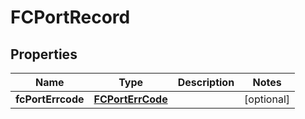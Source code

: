 # FCPortRecord

## Properties
Name | Type | Description | Notes
------------ | ------------- | ------------- | -------------
**fcPortErrcode** | [**FCPortErrCode**](FCPortErrCode.md) |  |  [optional]
